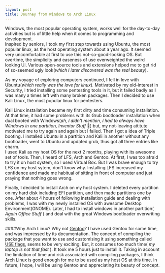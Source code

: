 ```yaml
---
layout: post
title: Journey from Windows to Arch Linux
---
```

Windows, the most popular operating system, works well for the day-to-day activities but is of little help when it comes to programming and development.  
Inspired by seniors, I took my first step towards using Ubuntu, the most popular linux, as the host operating system about a year ago. It seemed very uncomfortable at first to use this not-so-good-looking OS. But overtime, the simplicity and easeness of use overweighted the weird looking UI. Various open-source tools and extensions helped me to get rid of so-seemed ugly look(_which I later discovered was the real beauty_).  

As my voyage of exploring computers continued, I fell in love with Ubuntu(_which really was the love for linux_). Motivated by my old-interest in Security, I tried installing some pentesting tools in it, but it failed badly as I was many a times left with many broken packages. Then I decided to use Kali Linux, the most popular linux for pentesters.  

Kali Linux installation became my first dirty and time consuming installation. At that time, it had some problems with its Grub bootloader installation when dual booted with Windows(_ah, I didn't mention, I had to always have Windows in one partition, Inventor Stuff_ 🙁) but, my not-leaving attitute motivated me to try again and again but I failed. Then I got a idea of Triple booting. I installed Ubuntu in a partition and Kali in another without any bootloader, went to Ubuntu and updated grub, thus got all three entries like charm.  
I used Kali as my host OS for the next 2 months, playing with its awesome set of tools. Then, I heard of LFS, Arch and Gentoo. At first, I was too afraid to try it on host system, so I used Virtual Box. But I was brave enough to try LFS on my host sytem, don't know why. Installing LFS increased my confidence and made me habitual of sitting in front of computer and just praying that nothing goes wrong.  

Finally, I decided to install Arch on my host system. I deleted every partition on my hard disk including EFI partition, and then made partitions one by one. After about 4 hours of following installation guide and dealing with problems, I was with my newly installed OS with awesome Desktop Environment(GNOME). Later, I had to install windows in another partition( _Again Office Stuff_ ) and deal with the great Windows bootloader overwriting skills.

####Why Arch Linux?
Why not [Gentoo](https://www.gentoo.org/)? I have used Gentoo for some time, and was impressed by its documentation. The concept of compiling the package that you want to use and customising it using something called [USE flags](https://wiki.gentoo.org/wiki/USE_flag), seems to be very exciting. But, it consumes too much time( _my laptop is not that fast_ ). It took me 5 hours just to install it. Taking in account the limitation of time and risk associated with compiling packages, I think Arch Linux is good enough for me to be used as my host OS at this time. In future, I hope, I will be using Gentoo and appreciating its beauty of concept.
